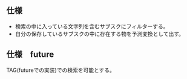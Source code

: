 ## 仕様

* 検索の中に入っている文字列を含むサブスクにフィルターする。
* 自分の保存しているサブスクの中に存在する物を予測変換として出す。
## 仕様　future

TAG(futureでの実装)での検索を可能とする。
